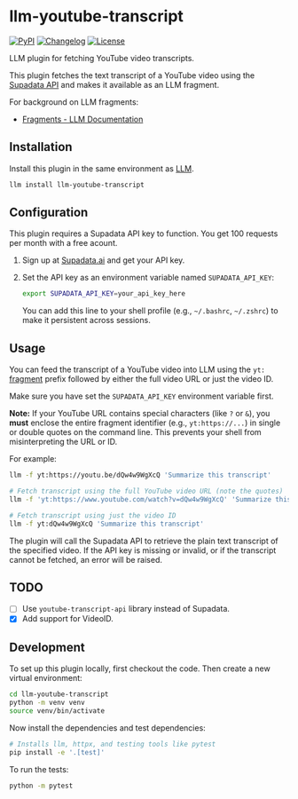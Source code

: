 # llm-youtube-transcript

[![PyPI](https://img.shields.io/pypi/v/llm-youtube-transcript.svg)](https://pypi.org/project/llm-youtube-transcript/)
[![Changelog](https://img.shields.io/github/v/release/saeedesmaili/llm-youtube-transcript?include_prereleases&label=changelog)](https://github.com/saeedesmaili/llm-youtube-transcript/releases)
[![License](https://img.shields.io/badge/license-Apache%202.0-blue.svg)](https://github.com/saeedesmaili/llm-youtube-transcript/blob/main/LICENSE)

LLM plugin for fetching YouTube video transcripts.

This plugin fetches the text transcript of a YouTube video using the [Supadata API](https://supadata.ai/documentation/youtube/get-transcript) and makes it available as an LLM fragment.

For background on LLM fragments:

- [Fragments - LLM Documentation](https://llm.datasette.io/en/stable/fragments.html)

## Installation

Install this plugin in the same environment as [LLM](https://llm.datasette.io/).

```bash
llm install llm-youtube-transcript
```

## Configuration

This plugin requires a Supadata API key to function. You get 100 requests per month with a free acount.

1.  Sign up at [Supadata.ai](https://supadata.ai/) and get your API key.
2.  Set the API key as an environment variable named `SUPADATA_API_KEY`:

    ```bash
    export SUPADATA_API_KEY=your_api_key_here
    ```

    You can add this line to your shell profile (e.g., `~/.bashrc`, `~/.zshrc`) to make it persistent across sessions.

## Usage

You can feed the transcript of a YouTube video into LLM using the `yt:` [fragment](https://llm.datasette.io/en/stable/fragments.html) prefix followed by either the full video URL or just the video ID.

Make sure you have set the `SUPADATA_API_KEY` environment variable first.

**Note:** If your YouTube URL contains special characters (like `?` or `&`), you **must** enclose the entire fragment identifier (e.g., `yt:https://...`) in single or double quotes on the command line. This prevents your shell from misinterpreting the URL or ID.

For example:

```bash
llm -f yt:https://youtu.be/dQw4w9WgXcQ 'Summarize this transcript'

# Fetch transcript using the full YouTube video URL (note the quotes)
llm -f 'yt:https://www.youtube.com/watch?v=dQw4w9WgXcQ' 'Summarize this transcript'

# Fetch transcript using just the video ID
llm -f yt:dQw4w9WgXcQ 'Summarize this transcript'
```

The plugin will call the Supadata API to retrieve the plain text transcript of the specified video. If the API key is missing or invalid, or if the transcript cannot be fetched, an error will be raised.

## TODO

- [ ] Use `youtube-transcript-api` library instead of Supadata.
- [x] Add support for VideoID.

## Development

To set up this plugin locally, first checkout the code. Then create a new virtual environment:

```bash
cd llm-youtube-transcript
python -m venv venv
source venv/bin/activate
```

Now install the dependencies and test dependencies:

```bash
# Installs llm, httpx, and testing tools like pytest
pip install -e '.[test]'
```

To run the tests:

```bash
python -m pytest
```
